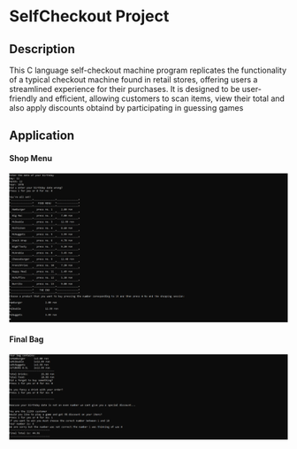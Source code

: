 # SelfCheckout Project

## Description

This C language self-checkout machine program replicates the functionality of a typical checkout machine found in retail stores, offering users a streamlined experience for their purchases. It is designed to be user-friendly and efficient, allowing customers to scan items, view their total and also apply discounts obtaind by participating in guessing games

## Application
#### Shop Menu
![img1](Assets/Img1.PNG)
#### Final Bag
![img1](Assets/Img2.PNG)
